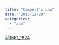 ```yaml
---
title: "Campell's Law"
date: "2015-12-28"
categories: 
  - "abm"
---
```


[![IMG_1824](/blog/post/images/IMG_1824.png)](http://blog.lofyer.org/compell-effect/img_1824/)
